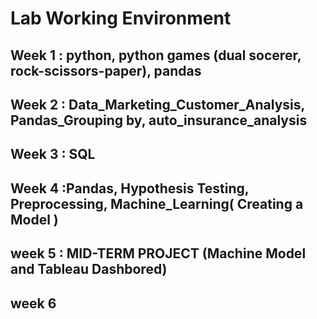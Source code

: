 # Lab Working Environment

## Week 1 : python, python games (dual socerer, rock-scissors-paper), pandas

## Week 2 : Data_Marketing_Customer_Analysis, Pandas_Grouping by, auto_insurance_analysis

## Week 3 : SQL

## Week 4 :Pandas, Hypothesis Testing, Preprocessing, Machine_Learning( Creating a Model )

## week 5 : MID-TERM PROJECT (Machine Model and Tableau Dashbored)

## week 6
